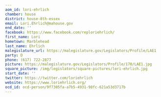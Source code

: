 ```yaml
---
aom_id: lori-ehrlich
chamber: house
district: house-8th-essex
email: Lori.Ehrlich@mahouse.gov
end_date: ''
facebook: https://www.facebook.com/reploriehrlich/
first_name: Lori
hometown: Marblehead
last_name: Ehrlich
malegislature_url: https://malegislature.gov/Legislators/Profile/LAE1
party: D
phone: (617) 722-2877
picture: https://malegislature.gov/Legislators/Profile/170/LAE1.jpg
square_picture: /img/legislators/square-pictures/lori-ehrlich.jpg
start_date: ''
twitter: https://twitter.com/loriehrlich
website: https://www.loriehrlich.org/
ocd_id: ocd-person/9f7305fa-a7b5-4931-98fc-621a53d3717b
---
```

